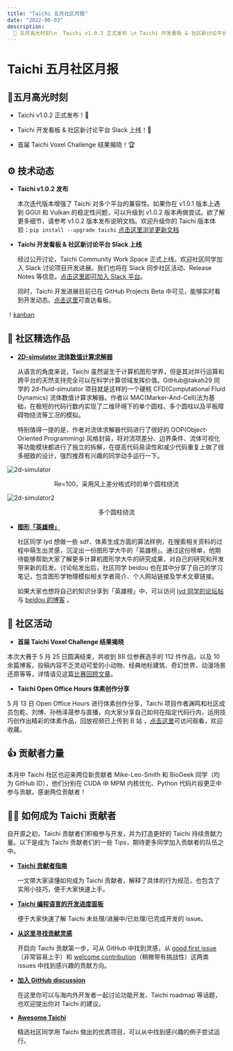 ```yaml
---
title: "Taichi 五月社区月报"
date: "2022-06-03"
description:
  📌 五月高光时刻\n  Taichi v1.0.2 正式发布 \n Taichi 开发看板 & 社区新讨论平台 Slack 上线 \n 首届 Taichi Voxel Challenge 结果揭晓
---
```

# Taichi 五月社区月报
<div class="alert--warning alert alert-no-border">

## 📌五月高光时刻

- Taichi v1.0.2 正式发布！🎉

- Taichi 开发看板 & 社区新讨论平台 Slack 上线！🙌

- 首届 Taichi Voxel Challenge 结果揭晓！🏆

</div>


  
## ⚙️ 技术动态

- **Taichi v1.0.2 发布**

   本次迭代版本增强了 Taichi 对多个平台的兼容性。如果你在 v1.0.1 版本上遇到 GGUI 和 Vulkan 的稳定性问题，可以升级到 v1.0.2 版本再做尝试。欲了解更多细节，请参考 v1.0.2 版本发布说明文档。欢迎升级你的 Taichi 版本体验：`pip install --upgrade taichi` 
   [点击这里浏览更新文档](https://github.com/taichi-dev/taichi/releases/tag/v1.0.2) 

- **Taichi 开发看板 & 社区新讨论平台  Slack 上线**
   
   经过公开讨论，Taichi Community Work Space 正式上线。欢迎社区同学加入 Slack 讨论项目开发进展。我们也将在 Slack 同步社区活动、Release Notes 等信息。[点击这里即可加入 Slack 平台](https://join.slack.com/t/taichicommunity/shared_invite/zt-14ic8j6no-Fd~wKNpfskXLfqDr58Tddg)。

   同时，Taichi 开发进展目前已在 GitHub Projects Beta 中可见，能够实时看到开发动态。[点击这里](https://github.com/orgs/taichi-dev/projects/1)可直达看板。

！[kanban](https://github.com/taichi-dev/docs.taichi.graphics/blob/master/website/newsletter/en/05/pics/kanban.png)

## 🌟 社区精选作品

- **[2D-simulator 流体数值计算求解器](https://github.com/takah29/2d-fluid-simulator)**

   从语言的角度来说，Taichi 虽然诞生于计算机图形学界，但是其对并行运算和跨平台的天然支持完全可以在科学计算领域发挥价值。GitHub@takah29 同学的 2d-fluid-simulator 项目就是这样的一个硬核 CFD(Computational Fluid Dynamics) 流体数值计算求解器。作者以 MAC(Marker-And-Cell)法为基础，在极短的代码行数内实现了二维环境下的单个圆柱、多个圆柱以及平板障碍物绕流等工况的模拟。
   
   特别值得一提的是，作者对流体求解器代码进行了很好的 OOP(Object-Oriented Programming) 风格封装，将对流项差分、边界条件、流体可视化等功能模块都进行了独立的拆解，在提高代码易读性和减少代码重复上做了很多细致的设计，强烈推荐有兴趣的同学动手运行一下。


 ![2d-simulator](https://github.com/taichi-dev/docs.taichi.graphics/blob/master/website/newsletter/en/05/pics/flow_field_1.png)

 <center>Re=100，采用风上差分格式时的单个圆柱绕流</center>

 ![2d-simulator2](https://github.com/taichi-dev/docs.taichi.graphics/blob/master/website/newsletter/en/05/pics/flow_field_2.png)

  <center>多个圆柱绕流</center>

- **[图形「英雄榜」](https://forum.taichi.graphics/t/topic/2608)**

   社区同学 lyd 想做一些 sdf、体素生成方面的算法样例，在搜索相关资料的过程中萌生出灵感，沉淀出一份图形学大牛的「英雄榜」。通过这份榜单，他期待能够帮助大家了解更多计算机图形学大牛的研究成果，对自己的研究和开发带来新的启发。讨论帖发出后，社区同学 beidou 也在其中分享了自己的学习笔记，包含图形学物理模拟相关学者简介、个人网站链接及学术文章链接。
  
   如果大家也想将自己的知识分享到「英雄榜」中，可以访问 [lyd 同学的论坛帖](https://forum.taichi.graphics/t/topic/2608)与 [beidou 的博客](https://blog.csdn.net/weixin_43940314/article/details/123841124) 。



## 📢 社区活动

-  **首届 Taichi Voxel Challenge 结果揭晓**  
   
  本次大赛于 5 月 25 日圆满结束，共收到 88 位参赛选手的 112 件作品，以及 10 余篇博客。投稿内容不乏灵动可爱的小动物、经典地标建筑、奇幻世界、动漫场景还原等等，详情请见这篇[比赛回顾文章](https://mp.weixin.qq.com/s/TZDlwu8DqtuWt30FmAzDhw)。

-  **Taichi Open Office Hours 体素创作分享**    
  
  5 月 13 日 Open Office Hours 进行体素创作分享，Taichi 项目作者渊鸣和社区成员包乾、刘博、孙杨泽晟参与直播，向大家分享自己如何在指定代码行内，运用技巧创作出精彩的体素作品，回放视频已上传到 B 站 ，[点击这里](https://www.bilibili.com/video/BV1YZ4y187iq?share_source=copy_web)可访问观看，欢迎收藏。




## 👍 贡献者力量
  
  本月中 Taichi 社区也迎来两位新贡献者 Mike-Leo-Smith 和 BioGeek 同学（均为 GitHub ID），他们分别在 CUDA 中 MPM 内核优化、Python 代码片段更正中参与贡献，感谢两位贡献者！


## 🧑‍💻 如何成为 Taichi 贡献者

   自开源之初，Taichi 贡献者们积极参与开发，并为打造更好的 Taichi 持续贡献力量。以下是成为 Taichi 贡献者们的一些 Tips，期待更多同学加入贡献者的队伍之中。
 - **[Taichi 贡献者指南](https://docs.taichi-lang.org/docs/contributor_guide)**
 
   一文带大家读懂如何成为 Taichi 贡献者，解释了具体的行为规范，也包含了实用小技巧，便于大家快速上手。
   
 - **[Taichi 编程语言的开发进度面板](https://github.com/orgs/taichi-dev/projects/1)**
 
   便于大家快速了解 Taichi 未处理/进展中/已处理/已完成开发的 issue。 
   
 - **[从这里寻找贡献灵感](https://github.com/taichi-dev/taichi/contribute)**
 
   开启向 Taichi 贡献第一步，可从 GitHub 中找到灵感，从 [good first issue](https://github.com/taichi-dev/taichi/issues?q=is%3Aopen+is%3Aissue+label%3A%22good+first+issue%22)（非常容易上手）和 [welcome contribution](https://github.com/taichi-dev/taichi/issues?q=is%3Aopen+is%3Aissue+label%3A%22welcome+contribution%22)（稍微带有挑战性）这两类 issues 中找到感兴趣的贡献方向。 
   
 - **[加入 GitHub discussion](https://github.com/taichi-dev/taichi/discussions)**
 
   在这里你可以与海内外开发者一起讨论功能开发、Taichi roadmap 等话题，也欢迎提出你对 Taichi 的建议。 
   
 - **[Awesome Taichi](https://github.com/taichi-dev/awesome-taichi)**
 
   精选社区同学用 Taichi 做出的优质项目，可以从中找到感兴趣的例子尝试运行。 

  
